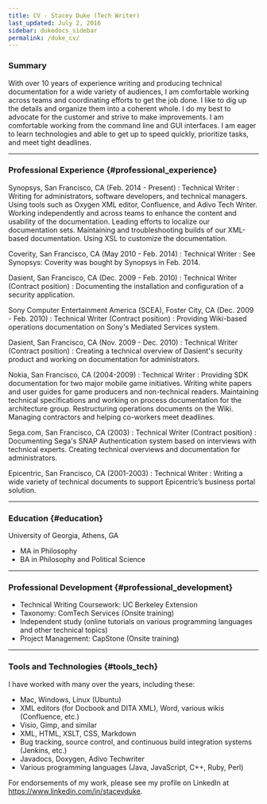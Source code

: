 ```yaml
---
title: CV - Stacey Duke (Tech Writer)
last_updated: July 2, 2016
sidebar: dukedocs_sidebar
permalink: /duke_cv/
---
```


### Summary

With over 10 years of experience writing and producing technical documentation 
for a wide variety of audiences, I am comfortable working across teams and 
coordinating efforts to get the job done. I like to dig up the details and 
organize them into a coherent whole. I do my best to advocate for the customer 
and strive to make improvements. I am comfortable working from the command line 
and GUI interfaces. I am eager to learn technologies and able to get up to speed 
quickly, prioritize tasks, and meet tight deadlines.

---

### Professional Experience  {#professional_experience}

Synopsys, San Francisco, CA (Feb. 2014 - Present)
: Technical Writer
: Writing for administrators, software developers, and technical managers. 
  Using tools such as Oxygen XML editor, Confluence, and Adivo Tech Writer. 
  Working independently and across teams to enhance the content and usability 
  of the documentation. Leading efforts to localize our documentation sets. 
  Maintaining and troubleshooting builds of our XML-based documentation. 
  Using XSL to customize the documentation.

Coverity, San Francisco, CA (May 2010 - Feb. 2014)
: Technical Writer
: See Synopsys: Coverity was bought by Synopsys in Feb. 2014. 

Dasient, San Francisco, CA (Dec. 2009 - Feb. 2010)
: Technical Writer (Contract position)
: Documenting the installation and configuration of a security application. 

Sony Computer Entertainment America (SCEA), Foster City, CA (Dec. 2009 - Feb. 2010)
: Technical Writer  (Contract position)
: Providing Wiki-based operations documentation on Sony's Mediated Services system. 

Dasient, San Francisco, CA (Nov. 2009 - Dec. 2010)
: Technical Writer (Contract position)
: Creating a technical overview of Dasient's security product and working on documentation for administrators.

Nokia, San Francisco, CA (2004-2009)
: Technical Writer
: Providing SDK documentation for two major mobile game initiatives. Writing white papers and user guides for game producers and non-technical readers. Maintaining technical specifications and working on process documentation for the architecture group. Restructuring operations documents on the Wiki. Managing contractors and helping co-workers meet deadlines.

Sega.com, San Francisco, CA	(2003)
: Technical Writer (Contract position)
: Documenting Sega's SNAP Authentication system based on interviews with technical experts. Creating technical overviews and documentation for administrators.

Epicentric, San Francisco, CA (2001-2003)
: Technical Writer 
: Writing a wide variety of technical documents to support Epicentric’s business portal solution. 

---

### Education {#education}
University of Georgia, Athens, GA

 * MA in Philosophy
 * BA in Philosophy and Political Science

---

### Professional Development {#professional_development}
* Technical Writing Coursework: UC Berkeley Extension
* Taxonomy: ComTech Services (Onsite training)
* Independent study (online tutorials on various programming languages and other technical topics)
* Project Management: CapStone (Onsite training)

---

### Tools and Technologies {#tools_tech}

I have worked with many over the years, including these:

 * Mac, Windows, Linux (Ubuntu)
 * XML editors (for Docbook and DITA XML), Word, various wikis (Confluence, etc.)
 * Visio, Gimp, and similar
 * XML, HTML, XSLT, CSS, Markdown
 * Bug tracking, source control, and continuous build integration systems (Jenkins, etc.)
 * Javadocs, Doxygen, Adivo Techwriter
 * Various programming languages (Java, JavaScript, C++, Ruby, Perl)

For endorsements of my work, please see my profile on LinkedIn 
at <https://www.linkedin.com/in/staceyduke>.
